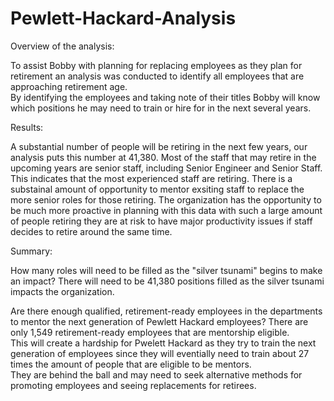 # Pewlett-Hackard-Analysis


Overview of the analysis: 

To assist Bobby with planning for replacing employees as they plan for retirement 
an analysis was conducted to identify all employees that are approaching retirement age.  
By identifying the employees and taking note of their titles Bobby will know which positions 
he may need to train or hire for in the next several years.

Results: 

A substantial number of people will be retiring in the next few years, our analysis puts this number at 41,380.
Most of the staff that may retire in the upcoming years are senior staff, including Senior Engineer and Senior Staff.  This indicates that the most experienced staff are retiring.
There is a substainal amount of opportunity to mentor exsiting staff to replace the more senior roles for those retiring.
The organization has the opportunity to be much more proactive in planning with this data with such a large amount of people retiring they are at risk to have major productivity issues if staff decides to retire around the same time.

Summary:

How many roles will need to be filled as the "silver tsunami" begins to make an impact?
There will need to be 41,380 positions filled as the silver tsunami impacts the organization.

Are there enough qualified, retirement-ready employees in the departments to mentor the next generation of Pewlett Hackard employees?
There are only 1,549 retirement-ready employees that are mentorship eligible.  
This will create a hardship for Pwelett Hackard as they try to train the next generation of employees since they will eventially need to train about 27 times the amount of people that are eligible to be mentors.  
They are behind the ball and may need to seek alternative methods for promoting employees and seeing replacements for retirees.
